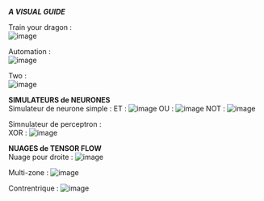 ***A VISUAL GUIDE***

Train your dragon : <br>
![image](https://github.com/user-attachments/assets/1d2e91dc-1eac-4a14-9106-ef2cae29d509)



Automation : <br>
![image](https://github.com/user-attachments/assets/2359a3bd-53bc-49a2-8e37-2093cf1c911a)



Two : <br>
![image](https://github.com/user-attachments/assets/11bd45e6-623c-49e9-803f-5f1d34074367)


**SIMULATEURS de NEURONES** <br>
Simulateur de neurone simple : ET : ![image](https://github.com/user-attachments/assets/99c0b379-1799-4e80-952d-c08640bb7943)
OU : ![image](https://github.com/user-attachments/assets/54201126-5f38-4a16-a7a7-9a91bb513828)
NOT : ![image](https://github.com/user-attachments/assets/e4132762-b836-4bd4-b96f-e4621c0e7a04)

Simnulateur de perceptron : <br>
XOR : ![image](https://github.com/user-attachments/assets/4b1000fb-d08a-47a7-bac6-5182d89237dc)

**NUAGES de TENSOR FLOW** <br>
Nuage pour droite : ![image](https://github.com/user-attachments/assets/70b32792-7bd2-4ae0-8513-a98cb7c341ef)

Multi-zone : ![image](https://github.com/user-attachments/assets/f0e94874-9519-415b-8525-55286d323315)

Contrentrique : ![image](https://github.com/user-attachments/assets/73dc0303-ac1d-4f52-adce-477a5aab2d8f)
